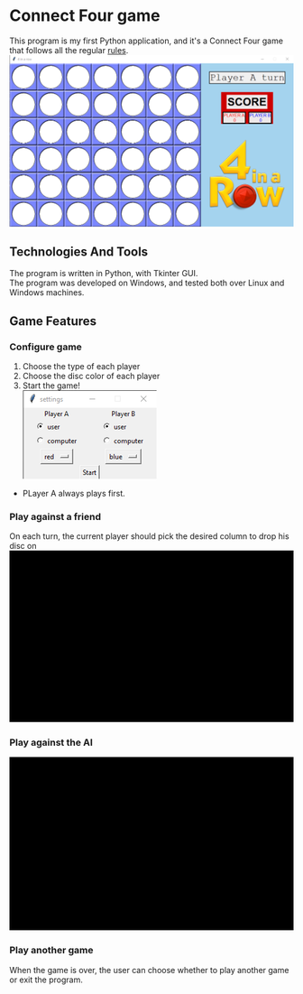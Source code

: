 # Connect Four game
This program is my first Python application, and it's a Connect Four game that follows all the regular [rules](https://en.wikipedia.org/wiki/Connect_Four).<br/>
![alt text](https://github.com/IdoSagiv/connect-four/blob/main/images/game_screen.png?raw=true)<br/>
## Technologies And Tools
The program is written in Python, with Tkinter GUI.<br/>
The program was developed on Windows, and tested both over Linux and Windows machines.
## Game Features
### Configure game
1. Choose the type of each player
2. Choose the disc color of each player
3. Start the game!<br/>
![alt text](https://github.com/IdoSagiv/connect-four/blob/main/images/game_settings.png?raw=true)<br/>
* PLayer A always plays first.

### Play against a friend
On each turn, the current player should pick the desired column to drop his disc on
![alt text](https://github.com/IdoSagiv/connect-four/blob/main/images/player_vs_player.gif?raw=true)

### Play against the AI
![alt text](https://github.com/IdoSagiv/connect-four/blob/main/images/player_vs_ai.gif?raw=true)

### Play another game
When the game is over, the user can choose whether to play another game or exit the program.
